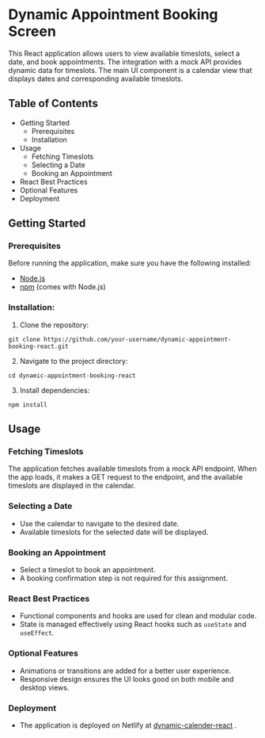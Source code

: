 # Dynamic Appointment Booking Screen
  This React application allows users to view available timeslots, select a date, and book appointments. The integration with a mock API provides dynamic data for timeslots. The main UI    component is a calendar view that displays dates and corresponding available timeslots.

## Table of Contents
- Getting Started
  - Prerequisites
  - Installation
- Usage
  - Fetching Timeslots
  - Selecting a Date
  - Booking an Appointment
- React Best Practices
- Optional Features
- Deployment

## Getting Started
### Prerequisites
Before running the application, make sure you have the following installed:
- [Node.js](https://nodejs.org/en)
- [npm](https://www.npmjs.com/) (comes with Node.js)
### Installation:
1. Clone the repository:
```
git clone https://github.com/your-username/dynamic-appointment-booking-react.git
```
2. Navigate to the project directory:
```
cd dynamic-appointment-booking-react
```
3. Install dependencies:
```
npm install
```
## Usage
### Fetching Timeslots
The application fetches available timeslots from a mock API endpoint. When the app loads, it makes a GET request to the endpoint, and the available timeslots are displayed in the calendar.

### Selecting a Date
- Use the calendar to navigate to the desired date.
- Available timeslots for the selected date will be displayed.
### Booking an Appointment
- Select a timeslot to book an appointment.
- A booking confirmation step is not required for this assignment.
### React Best Practices
- Functional components and hooks are used for clean and modular code.
- State is managed effectively using React hooks such as `useState` and `useEffect`.
### Optional Features
- Animations or transitions are added for a better user experience.
- Responsive design ensures the UI looks good on both mobile and desktop views.
### Deployment
- The application is deployed on Netlify at [dynamic-calender-react](https://dynamic-calender-react.netlify.app/) .
